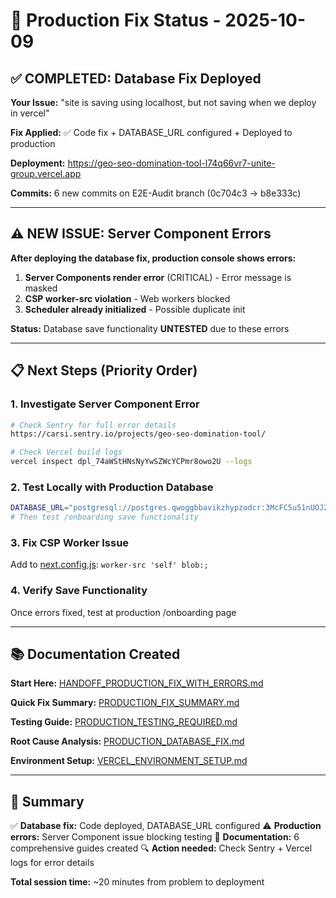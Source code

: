 # 🚀 Production Fix Status - 2025-10-09

## ✅ COMPLETED: Database Fix Deployed

**Your Issue:** "site is saving using localhost, but not saving when we deploy in vercel"

**Fix Applied:** ✅ Code fix + DATABASE_URL configured + Deployed to production

**Deployment:** https://geo-seo-domination-tool-l74q66vr7-unite-group.vercel.app

**Commits:** 6 new commits on E2E-Audit branch (0c704c3 → b8e333c)

---

## ⚠️ NEW ISSUE: Server Component Errors

**After deploying the database fix, production console shows errors:**

1. **Server Components render error** (CRITICAL) - Error message is masked
2. **CSP worker-src violation** - Web workers blocked
3. **Scheduler already initialized** - Possible duplicate init

**Status:** Database save functionality **UNTESTED** due to these errors

---

## 📋 Next Steps (Priority Order)

### 1. Investigate Server Component Error
```bash
# Check Sentry for full error details
https://carsi.sentry.io/projects/geo-seo-domination-tool/

# Check Vercel build logs
vercel inspect dpl_74aWStHNsNyYwSZWcYCPmr8owo2U --logs
```

### 2. Test Locally with Production Database
```bash
DATABASE_URL="postgresql://postgres.qwoggbbavikzhypzodcr:3McFC5u51nUOJ2IB@aws-0-ap-southeast-2.pooler.supabase.com:5432/postgres" npm run dev
# Then test /onboarding save functionality
```

### 3. Fix CSP Worker Issue
Add to [next.config.js](next.config.js): `worker-src 'self' blob:;`

### 4. Verify Save Functionality
Once errors fixed, test at production /onboarding page

---

## 📚 Documentation Created

**Start Here:** [HANDOFF_PRODUCTION_FIX_WITH_ERRORS.md](HANDOFF_PRODUCTION_FIX_WITH_ERRORS.md)

**Quick Fix Summary:** [PRODUCTION_FIX_SUMMARY.md](PRODUCTION_FIX_SUMMARY.md)

**Testing Guide:** [PRODUCTION_TESTING_REQUIRED.md](PRODUCTION_TESTING_REQUIRED.md)

**Root Cause Analysis:** [PRODUCTION_DATABASE_FIX.md](PRODUCTION_DATABASE_FIX.md)

**Environment Setup:** [VERCEL_ENVIRONMENT_SETUP.md](VERCEL_ENVIRONMENT_SETUP.md)

---

## 🎯 Summary

✅ **Database fix:** Code deployed, DATABASE_URL configured
⚠️ **Production errors:** Server Component issue blocking testing
📖 **Documentation:** 6 comprehensive guides created
🔍 **Action needed:** Check Sentry + Vercel logs for error details

**Total session time:** ~20 minutes from problem to deployment
